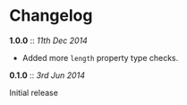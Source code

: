 # Changelog

**1.0.0** :: *11th Dec 2014*

- Added more `length` property type checks.

**0.1.0** :: *3rd Jun 2014*

Initial release